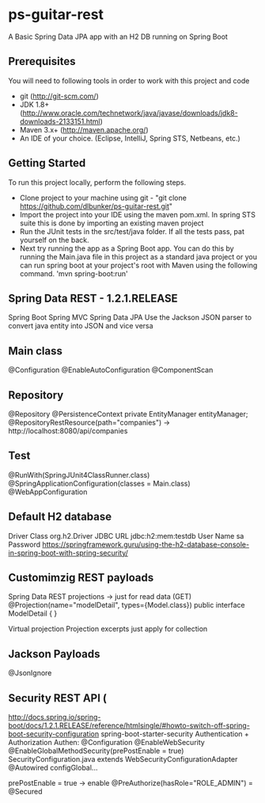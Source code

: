 ps-guitar-rest
============

A Basic Spring Data JPA app with an H2 DB running on Spring Boot

Prerequisites
-------------
You will need to following tools in order to work with this project and code

* git (http://git-scm.com/)
* JDK 1.8+ (http://www.oracle.com/technetwork/java/javase/downloads/jdk8-downloads-2133151.html)
* Maven 3.x+ (http://maven.apache.org/)
* An IDE of your choice.  (Eclipse, IntelliJ, Spring STS, Netbeans, etc.)

Getting Started
---------------
To run this project locally, perform the following steps.

* Clone project to your machine using git - "git clone https://github.com/dlbunker/ps-guitar-rest.git"
* Import the project into your IDE using the maven pom.xml.  In spring STS suite this is done by importing an existing maven project
* Run the JUnit tests in the src/test/java folder.  If all the tests pass, pat yourself on the back.
* Next try running the app as a Spring Boot app.  You can do this by running the Main.java file in this project as a standard java project or you can run spring boot at your project's root with Maven using the following command.  'mvn spring-boot:run'

Spring Data REST - 1.2.1.RELEASE
-------------
Spring Boot
Spring MVC
Spring Data JPA
Use the Jackson JSON parser to convert java entity into JSON and vice versa

Main class
-------------
@Configuration
@EnableAutoConfiguration
@ComponentScan

Repository
-------------
@Repository
@PersistenceContext
private EntityManager entityManager;
@RepositoryRestResource(path="companies") -> http://localhost:8080/api/companies

Test
-------------
@RunWith(SpringJUnit4ClassRunner.class)
@SpringApplicationConfiguration(classes = Main.class)
@WebAppConfiguration

Default H2 database
-------------
Driver Class	org.h2.Driver
JDBC URL	jdbc:h2:mem:testdb
User Name	sa
Password	 <blank>
https://springframework.guru/using-the-h2-database-console-in-spring-boot-with-spring-security/

Customimzig REST payloads
-------------
Spring Data REST projections -> just for read data (GET)
@Projection(name="modelDetail", types={Model.class})
public interface ModelDetail {
}

Virtual projection
Projection excerpts
just apply for collection

Jackson Payloads
-------------
@JsonIgnore

Security REST API (
-------------
http://docs.spring.io/spring-boot/docs/1.2.1.RELEASE/reference/htmlsingle/#howto-switch-off-spring-boot-security-configuration
spring-boot-starter-security
Authentication + Authorization
Authen:
@Configuration
@EnableWebSecurity
@EnableGlobalMethodSecurity(prePostEnable = true)
SecurityConfiguration.java extends WebSecurityConfigurationAdapter
@Autowired
configGlobal...

prePostEnable = true -> enable @PreAuthorize(hasRole="ROLE_ADMIN") = @Secured